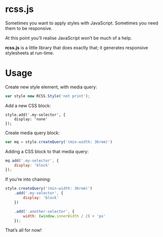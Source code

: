 # rcss.js

Sometimes you want to apply styles with JavaScript. Sometimes you need them to be responsive.

At this point you’ll realise JavaScript won’t be much of a help.

**rcss.js** is a little library that does exactly that; it generates responsive stylesheets at run-time.

# Usage

Create new style element, with media query:

```JavaScript
var style new RCSS.Style('not print');
```

Add a new CSS block:

```
style.add('.my-selector', {
	display: 'none'
});
```

Create media query block:

```JavaScript
var mq = style.createQuery('(min-width: 36rem)')
```

Adding a CSS block to that media query:

```JavaScript
mq.add('.my-selector', {
	display: 'block'
});
```

If you’re into chaining:

```JavaScript
style.createQuery('(min-width: 36rem)')
	.add('.my-selector', {
    	display: 'block'
	})

    .add('.another-selector', {
    	width: (window.innerWidth / 2) + 'px'
    });
```

That’s all for now!
